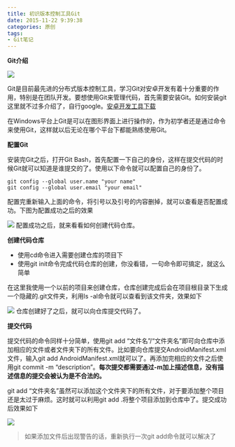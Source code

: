 ```yaml
---
title: 初识版本控制工具Git
date: 2015-11-22 9:39:38
categories: 原创
tags: 
- Git笔记
---
```


**Git介绍**

![](http://upload-images.jianshu.io/upload_images/1917079-a54bfdc8f9602dc2.png?imageMogr2/auto-orient/strip%7CimageView2/2/w/1240)

Git是目前最先进的分布式版本控制工具，学习Git对安卓开发有着十分重要的作用，特别是在团队开发。要想使用Git来管理代码，首先需要安装Git。如何安装git这里就不过多介绍了，自行google。[安卓开发工具下载](http://www.androiddevtools.cn/)

<!-- more -->

在Windows平台上Git是可以在图形界面上进行操作的，作为初学者还是通过命令来使用Git，这样就以后无论在哪个平台下都能熟练使用Git。

**配置Git**

安装完Git之后，打开Git Bash，首先配置一下自己的身份，这样在提交代码的时候Git就可以知道是谁提交的了。使用以下命令就可以配置自己的身份了。
```Git
git config --global user.name "your name"
git config --global user.email "your email"
```
配置完重新输入上面的命令，将引号以及引号的内容删掉，就可以查看是否配置成功。下图为配置成功之后的效果

![](http://upload-images.jianshu.io/upload_images/1917079-3c11af73ac63f9aa.png?imageMogr2/auto-orient/strip%7CimageView2/2/w/1240)
配置成功之后，就来看看如何创建代码仓库。

**创建代码仓库**
- 使用cd命令进入需要创建仓库的项目下
- 使用git init命令完成代码仓库的创建，你没看错，一句命令即可搞定，就这么简单

在这里我使用一个以前的项目来创建仓库，仓库创建完成后会在项目根目录下生成一个隐藏的.git文件夹，利用ls -al命令就可以查看到该文件夹，效果如下

![](http://upload-images.jianshu.io/upload_images/1917079-e8dba0132ffb7811.png?imageMogr2/auto-orient/strip%7CimageView2/2/w/1240)
仓库创建好了之后，就可以向仓库提交代码了。

**提交代码**

提交代码的命令同样十分简单，使用git add “文件名”/“文件夹名”即可向仓库中添加相应的文件或者文件夹下的所有文件。比如要向仓库提交AndroidManifest.xml文件，输入git add AndroidManifest.xml就可以了。再添加完相应的文件之后使用git commit -m “description”。**每次提交都需要通过-m加上描述信息，没有描述信息的提交会被认为是不合法的。** 

git add “文件夹名”虽然可以添加这个文件夹下的所有文件，对于要添加整个项目还是太过于麻烦。这时就可以利用git add .将整个项目添加到仓库中了。提交成功后效果如下

![](http://upload-images.jianshu.io/upload_images/1917079-3372b2e5cdca7e43.png?imageMogr2/auto-orient/strip%7CimageView2/2/w/1240)
>如果添加文件后出现警告的话，重新执行一次git add命令就可以解决了







